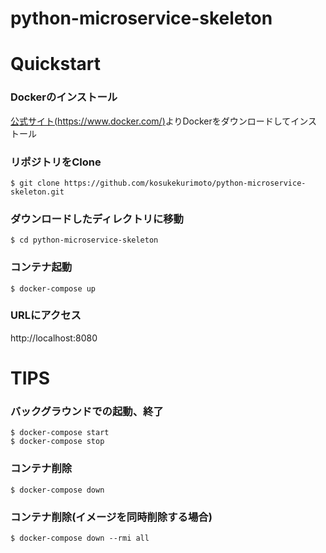 # python-microservice-skeleton

# Quickstart
### Dockerのインストール
[公式サイト(https://www.docker.com/)](https://www.docker.com/)よりDockerをダウンロードしてインストール  

### リポジトリをClone
```Shell
$ git clone https://github.com/kosukekurimoto/python-microservice-skeleton.git
```

### ダウンロードしたディレクトリに移動
```Shell
$ cd python-microservice-skeleton
```

### コンテナ起動
```Shell
$ docker-compose up
```

### URLにアクセス
http://localhost:8080  

# TIPS
### バックグラウンドでの起動、終了
```Shell
$ docker-compose start
$ docker-compose stop
```

### コンテナ削除
```Shell
$ docker-compose down
```

### コンテナ削除(イメージを同時削除する場合)
```
$ docker-compose down --rmi all
```
